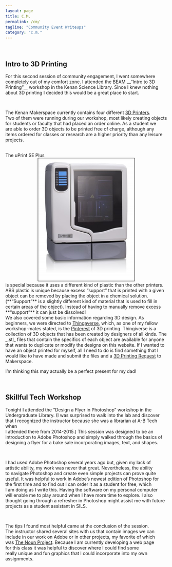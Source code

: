 ```yaml
---
layout: page
title: C.M.
permalink: /cm/
tagline: "Community Event Writeups"
category: "c.m."
---
```

<br>
<h2> Intro to 3D Printing </h2>

<p>For this second session of community engagement, I went somewhere <br>
completely out of my comfort zone.  I attended the BEAM __“Intro to 3D <br>
Printing”__ workshop in the Kenan Science Library.  Since I knew nothing <br>
about 3D printing I decided this would be a great place to start. </p>
<br>
<p>The Kenan Makerspace currently contains four different
<a href= "http://library.unc.edu/makerspace/equipment-software/">3D Printers</a>.<br>  
Two of them were running during our workshop, most likely creating objects <br>
for students or faculty that had placed an order online.  As a student we <br>
are able to order 3D objects to be printed free of charge, although any <br>
items ordered for classes or research are a higher priority than any leisure <br>
projects.</p>
<br>
The uPrint SE Plus <center><img src="/css/3d printer.jpg"  alt="3D Printer" border="1"> </center>is special because it uses a different 
kind of plastic than the other printers.  ABS plastic is unique because excess 
“support” that is printed with a given object can be removed by placing the object
in a chemical solution.  (**“Support”** is a slightly different kind of material that 
is used to fill in certain areas of the object).  Instead of having to manually 
remove excess **“support”** it can just be dissolved!
<br>
We also covered some basic information regarding 3D design.  
As beginners, we were directed to <a href= "https://www.thingiverse.com/">Thingaverse</a>, 
which, as one of my fellow workshop-mates stated, is the <a href= "https://www.pinterest.com/">Pinterest</a> of 
3D printing.  Thingiverse is a collection of 3D objects that has been created 
by designers of all kinds.  The _.stl_ files that contain the specifics of each 
object are available for anyone that wants to duplicate or modify the designs 
on this website.  If I wanted to have an object printed for myself, all I need 
to do is find something that I would like to have made and submit the files and 
a <a href= "https://docs.google.com/forms/d/e/1FAIpQLScfWHSCBVDBoW5cc4iUqbcAqyu-GCS1sGZzdG3J4QtRXMuu-g/viewform">
3D Printing Request</a> to Makerspace.  

I’m thinking this may actually be a perfect present for my dad!<i class="fa fa-gift" aria-hidden="true"></i>
<i class="fa fa-heart-o" aria-hidden="true"></i>












<br>

<h2>Skillful Tech Workshop</h2>
<p>Tonight I attended the “Design a Flyer in Photoshop” workshop in the <br>
Undergraduate Library. (I was surprised to walk into the lab and discover <br>
that I recognized the instructor because she was a librarian at A-B Tech when<br> 
I attended there from 2014-2015.) This session was designed to be an <br>
introduction to Adobe Photoshop and simply walked through the basics of <br>
designing a flyer for a bake sale incorporating images, text, and shapes.</p>
<br>
<p>I had used Adobe Photoshop several years ago but, given my lack of <br>
artistic ability, my work was never that great. Nevertheless, the ability <br>
to navigate Photoshop and create even simple projects can prove quite <br>
useful. It was helpful to work in Adobe’s newest edition of Photoshop for <br>
the first time and to find out I can order it as a student for free, which <br>
I am doing as I write this. Having the software on my personal computer <br>
will enable me to play around when I have more time to explore. I also <br>
thought going through a refresher in Photoshop might assist me with future <br>
projects as a student assistant in SILS. </p>
<br>
<p> The tips I found most helpful came at the conclusion of the session. <br>
The instructor shared several sites with us that contain images we can <br>
include in our work on Adobe or in other projects, my favorite of which <br>
was <a href= "https://thenounproject.com">The Noun Project</a>. Because I 
am currently developing a web page <br>
for this class it was helpful to discover where I could find some <br>
really unique and fun graphics that I could incorporate into my own <br>
assignments. </p>